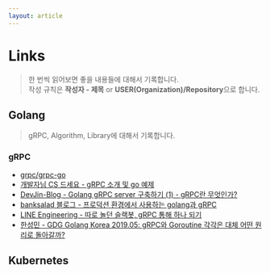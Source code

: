```yaml
---
layout: article
---
```

# Links
> 한 번씩 읽어보면 좋을 내용들에 대해서 기록합니다.  
작성 규칙은 **작성자 - 제목** or **USER(Organization)/Repository**으로 합니다.

## Golang
> gRPC, Algorithm, Library에 대해서 기록합니다.

### gRPC
- [grpc/grpc-go](https://github.com/grpc/grpc-go)
- [개발자님 CS 드세요 - gRPC 소개 및 go 예제](https://lejewk.github.io/grpc-go-example/)
- [DevJin-Blog - Golang gRPC server 구축하기 (1) - gRPC란 무엇인가?](https://devjin-blog.com/golang-grpc-server-1/)
- [banksalad 블로그 - 프로덕션 환경에서 사용하는 golang과 gRPC](https://blog.banksalad.com/tech/production-ready-grpc-in-golang/)
- [LINE Engineering - 따로 놀던 슬랙봇, gRPC 통해 하나 되기](https://engineering.linecorp.com/ko/blog/combining-slackbots-into-one-with-grpc/)
- [한성민 - GDG Golang Korea 2019.05: gRPC와 Goroutine 각각은 대체 어떤 원리로 돌아갈까?](https://www.youtube.com/watch?v=pS-SsUzL5eE&t=2s)

## Kubernetes
